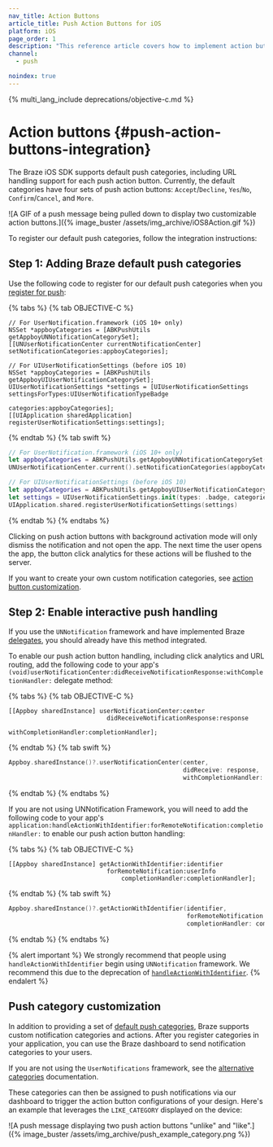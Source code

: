 ```yaml
---
nav_title: Action Buttons
article_title: Push Action Buttons for iOS
platform: iOS
page_order: 1
description: "This reference article covers how to implement action buttons in your iOS push notifications."
channel:
  - push

noindex: true
---
```


{% multi_lang_include deprecations/objective-c.md %}

# Action buttons {#push-action-buttons-integration}

The Braze iOS SDK supports default push categories, including URL handling support for each push action button. Currently, the default categories have four sets of push action buttons: `Accept`/`Decline`, `Yes`/`No`, `Confirm`/`Cancel`, and `More`. 

![A GIF of a push message being pulled down to display two customizable action buttons.]({% image_buster /assets/img_archive/iOS8Action.gif %})

To register our default push categories, follow the integration instructions:

## Step 1: Adding Braze default push categories

Use the following code to register for our default push categories when you [register for push]({{site.baseurl}}/developer_guide/platform_integration_guides/ios/push_notifications/integration/#step-4-register-push-tokens-with-braze):

{% tabs %}
{% tab OBJECTIVE-C %}

```objc
// For UserNotification.framework (iOS 10+ only)
NSSet *appboyCategories = [ABKPushUtils getAppboyUNNotificationCategorySet];
[[UNUserNotificationCenter currentNotificationCenter] setNotificationCategories:appboyCategories];

// For UIUserNotificationSettings (before iOS 10)
NSSet *appboyCategories = [ABKPushUtils getAppboyUIUserNotificationCategorySet];
UIUserNotificationSettings *settings = [UIUserNotificationSettings settingsForTypes:UIUserNotificationTypeBadge
                                                                         categories:appboyCategories];
[[UIApplication sharedApplication] registerUserNotificationSettings:settings];
```

{% endtab %}
{% tab swift %}

```swift
// For UserNotification.framework (iOS 10+ only)
let appboyCategories = ABKPushUtils.getAppboyUNNotificationCategorySet()
UNUserNotificationCenter.current().setNotificationCategories(appboyCategories)

// For UIUserNotificationSettings (before iOS 10)
let appboyCategories = ABKPushUtils.getAppboyUIUserNotificationCategorySet()
let settings = UIUserNotificationSettings.init(types: .badge, categories: appboyCategories)
UIApplication.shared.registerUserNotificationSettings(settings)
```

{% endtab %}
{% endtabs %}

Clicking on push action buttons with background activation mode will only dismiss the notification and not open the app. The next time the user opens the app, the button click analytics for these actions will be flushed to the server.

If you want to create your own custom notification categories, see [action button customization]({{site.baseurl}}/developer_guide/platform_integration_guides/ios/push_notifications/customization/action_buttons/#push-category-customization).

## Step 2: Enable interactive push handling

If you use the `UNNotification` framework and have implemented Braze [delegates]({{site.baseurl}}/developer_guide/platform_integration_guides/ios/push_notifications/integration/#step-5-enable-push-handling), you should already have this method integrated. 

To enable our push action button handling, including click analytics and URL routing, add the following code to your app's `(void)userNotificationCenter:didReceiveNotificationResponse:withCompletionHandler:` delegate method:

{% tabs %}
{% tab OBJECTIVE-C %}

```objc
[[Appboy sharedInstance] userNotificationCenter:center
                           didReceiveNotificationResponse:response
                               withCompletionHandler:completionHandler];
```

{% endtab %}
{% tab swift %}

```swift
Appboy.sharedInstance()?.userNotificationCenter(center,
                                                didReceive: response,
                                                withCompletionHandler: completionHandler)
```

{% endtab %}
{% endtabs %}

If you are not using UNNotification Framework, you will need to add the following code to your app's `application:handleActionWithIdentifier:forRemoteNotification:completionHandler:` to enable our push action button handling:

{% tabs %}
{% tab OBJECTIVE-C %}

```objc
[[Appboy sharedInstance] getActionWithIdentifier:identifier
                           forRemoteNotification:userInfo
                               completionHandler:completionHandler];
```

{% endtab %}
{% tab swift %}

```swift
Appboy.sharedInstance()?.getActionWithIdentifier(identifier,
                                                 forRemoteNotification: userInfo,,
                                                 completionHandler: completionHandler)
```

{% endtab %}
{% endtabs %}

{% alert important %}
We strongly recommend that people using `handleActionWithIdentifier` begin using `UNNotification` framework. We recommend this due to the deprecation of [`handleActionWithIdentifier`](https://developer.apple.com/documentation/uikit/uiapplicationdelegate/1623068-application?language=objc).
{% endalert %}

## Push category customization

In addition to providing a set of [default push categories]({{site.baseurl}}/developer_guide/platform_integration_guides/ios/push_notifications/customization/action_buttons/), Braze supports custom notification categories and actions. After you register categories in your application, you can use the Braze dashboard to send notification categories to your users.

If you are not using the `UserNotifications` framework, see the [alternative categories](https://developer.apple.com/documentation/usernotifications/unnotificationcategory) documentation.

These categories can then be assigned to push notifications via our dashboard to trigger the action button configurations of your design. Here's an example that leverages the `LIKE_CATEGORY` displayed on the device:

![A push message displaying two push action buttons "unlike" and "like".]({% image_buster /assets/img_archive/push_example_category.png %})


